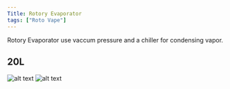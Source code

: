```yaml
---
Title: Rotory Evaporator
tags: ["Roto Vape"]
---
```

Rotory Evaporator use vaccum pressure and a chiller for condensing vapor.
## 20L
![alt text](roto_vap_oil.png)
![alt text](roto_vap_oil_1.png)